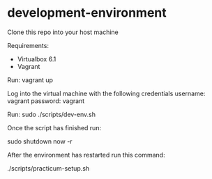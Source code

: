 # development-environment

Clone this repo into your host machine

Requirements: 
- Virtualbox 6.1
- Vagrant

Run:
vagrant up

Log into the virtual machine with the following credentials
username: vagrant
password: vagrant

Run:
sudo ./scripts/dev-env.sh

Once the script has finished run:

sudo shutdown now -r

After the environment has restarted run this command:

./scripts/practicum-setup.sh